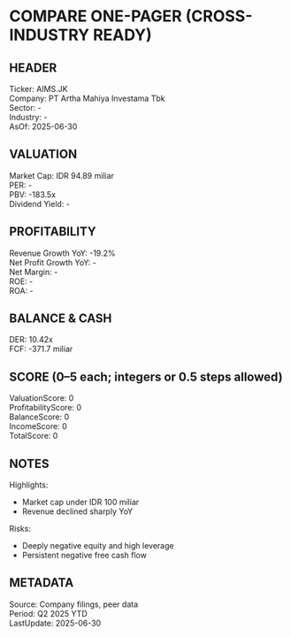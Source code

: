 # COMPARE ONE-PAGER (CROSS-INDUSTRY READY)

## HEADER
Ticker: AIMS.JK  
Company: PT Artha Mahiya Investama Tbk  
Sector: -  
Industry: -  
AsOf: 2025-06-30

## VALUATION
Market Cap: IDR 94.89 miliar  
PER: -  
PBV: -183.5x  
Dividend Yield: -

## PROFITABILITY
Revenue Growth YoY: -19.2%  
Net Profit Growth YoY: -  
Net Margin: -  
ROE: -  
ROA: -

## BALANCE & CASH
DER: 10.42x  
FCF: -371.7 miliar

## SCORE (0–5 each; integers or 0.5 steps allowed)
ValuationScore: 0  
ProfitabilityScore: 0  
BalanceScore: 0  
IncomeScore: 0  
TotalScore: 0

## NOTES
Highlights:
- Market cap under IDR 100 miliar
- Revenue declined sharply YoY

Risks:
- Deeply negative equity and high leverage
- Persistent negative free cash flow

## METADATA
Source: Company filings, peer data  
Period: Q2 2025 YTD  
LastUpdate: 2025-06-30